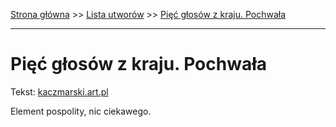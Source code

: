 [Strona główna](../index.md) >> [Lista utworów](../list.md) >> [Pięć głosów z kraju. Pochwała](433.md)

---

# Pięć głosów z kraju. Pochwała

Tekst: [kaczmarski.art.pl](https://www.kaczmarski.art.pl/tworczosc/wiersze/piec-glosow-z-kraju-pochwala/)

Element pospolity, nic ciekawego.